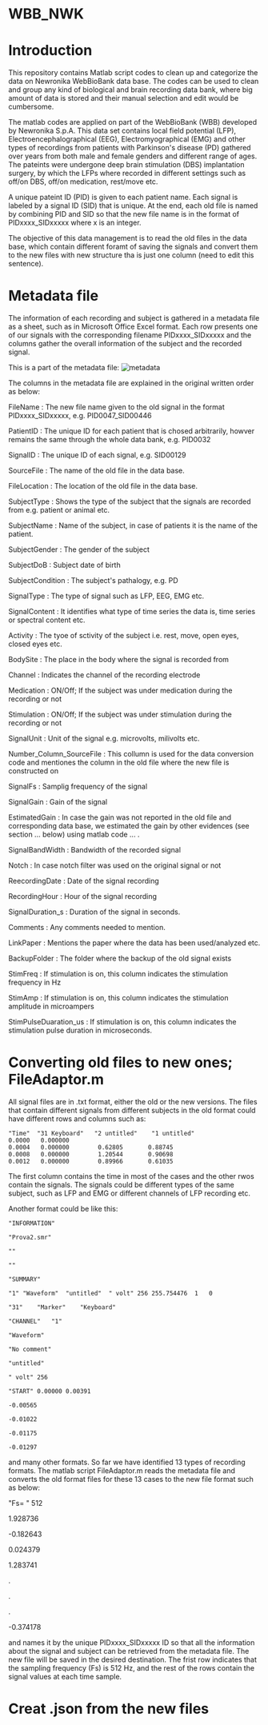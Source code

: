 # WBB_NWK

# Introduction

This repository contains Matlab script codes to clean up and categorize the data on Newronika WebBioBank data base. The codes can be used to clean and group any kind of biological and brain recording data bank, where big amount of data is stored and their manual selection and edit would be cumbersome. 

The matlab codes are applied on part of the WebBioBank (WBB) developed by Newronika S.p.A. This data set contains local field potential (LFP), Electroencephalographical (EEG), Electromyographical (EMG) and other types of recordings from patients with Parkinson's disease (PD) gathered over years from both male and female genders and different range of ages. The pateints were undergone deep brain stimulation (DBS) implantation surgery, by which the LFPs where recorded in different settings such as off/on DBS, off/on medication, rest/move etc.

A unique pateint ID (PID) is given to each patient name. Each signal is labeled by a signal ID (SID) that is unique. At the end, each old file is named by combining PID and SID so that the new file name is in the format of PIDxxxx_SIDxxxxx where x is an integer. 

The objective of this data management is to read the old files in the data base, which contain different foramt of saving the signals and convert them to the new files with new structure tha is just one column (need to edit this sentence).

# Metadata file

The information of each recording and subject is gathered in a metadata file as a sheet, such as in Microsoft Office Excel format. Each row presents one of our signals with the corresponding filename PIDxxxx_SIDxxxxx and the columns gather the overall information of the subject and the recorded signal.

This is a part of the metadata file:
 ![metadata](https://user-images.githubusercontent.com/39968388/114931931-308f0000-9e37-11eb-83d5-0162aee3c591.png)

The columns in the metadata file are explained in the original written order as below:

FileName : The new file name given to the old signal in the format PIDxxxx_SIDxxxxx, e.g. PID0047_SID00446

PatientID : The unique ID for each patient that is chosed arbitrarily, howver remains the same through the whole data bank, e.g. PID0032

SignalID : The unique ID of each signal, e.g. SID00129

SourceFile : The name of the old file in the data base.

FileLocation : The location of the old file in the data base.

SubjectType : Shows the type of the subject that the signals are recorded from e.g. patient or animal etc.

SubjectName : Name of the subject, in case of patients it is the name of the patient. 

SubjectGender : The gender of the subject

SubjectDoB : Subject date of birth

SubjectCondition : The subject's pathalogy, e.g. PD

SignalType : The type of signal such as LFP, EEG, EMG etc.

SignalContent : It identifies what type of time series the data is, time series or spectral content etc. 

Activity : The tyoe of sctivity of the subject i.e. rest, move, open eyes, closed eyes etc.

BodySite : The place in the body where the signal is recorded from

Channel : Indicates the channel of the recording electrode

Medication : ON/Off; If the subject was under medication during the recording or not

Stimulation : ON/Off; If the subject was under stimulation during the recording or not

SignalUnit : Unit of the signal e.g. microvolts, milivolts etc.

Number_Column_SourceFile : This collumn is used for the data conversion code and mentiones the column in the old file where the new file is constructed on

SignalFs : Samplig frequency of the signal

SignalGain : Gain of the signal

EstimatedGain : In case the gain was not reported in the old file and corresponding data base, we estimated the gain by other evidences (see section ... below) using matlab code ... .

SignalBandWidth : Bandwidth of the recorded signal

Notch : In case notch filter was used on the original signal or not

ReecordingDate : Date of the signal recording

RecordingHour : Hour of the signal recording
 
SignalDuration_s : Duration of the signal in seconds.

Comments : Any comments needed to mention.

LinkPaper : Mentions the paper where the data has been used/analyzed etc. 

BackupFolder : The folder where the backup of the old signal exists

StimFreq : If stimulation is on, this column indicates the stimulation frequency in Hz

StimAmp : If stimulation is on, this column indicates the stimulation amplitude in microampers

StimPulseDuaration_us : If stimulation is on, this column indicates the stimulation pulse duration in microseconds. 


# Converting old files to new ones; FileAdaptor.m

All signal files are in .txt format, either the old or the new versions. The files that contain different signals from different subjects in the old format could have different rows and columns such as:

    "Time"	"31 Keyboard"	"2 untitled"	"1 untitled"
    0.0000	 0.000000
    0.0004	 0.000000        0.62805       0.88745
    0.0008	 0.000000        1.20544       0.90698
    0.0012	 0.000000        0.89966       0.61035

The first column contains the time in most of the cases and the other rwos contain the signals. The signals could be different types of the same subject, such as LFP and EMG or different channels of LFP recording etc. 

Another format could be like this:

    "INFORMATION"
    
    "Prova2.smr"
    
    ""
    
    ""
    
    "SUMMARY"
    
    "1"	"Waveform"	"untitled"	" volt"	256	255.754476	1	0
    
    "31"	"Marker"	"Keyboard"
    
    "CHANNEL"	"1"
    
    "Waveform"
    
    "No comment"
    
    "untitled"
    
    " volt"	256
    
    "START"	0.00000	0.00391
    
    -0.00565
    
    -0.01022
    
    -0.01175
    
    -0.01297

and many other formats. So far we have identified 13 types of recording formats. The matlab script FileAdaptor.m reads the metadata file and converts the old format files for these 13 cases to the new file format such as below:

"Fs= " 512

1.928736

-0.182643

0.024379

1.283741

.

.

.

-0.374178  

and names it by the unique PIDxxxx_SIDxxxxx ID so that all the information about the signal and subject can be retrieved from the metadata file. The new file will be saved in the desired destination. The frist row indicates that the sampling frequency (Fs) is 512 Hz, and the rest of the rows contain the signal values at each time sample.

# Creat .json from the new files
